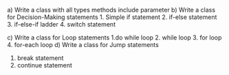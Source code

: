 a) Write a class with all types methods include parameter
b) Write a class for Decision-Making statements
       1. Simple if statement
       2. if-else statement
       3. if-else-if ladder
       4. switch statement

c) Write a class for Loop statements
   1.do while loop
   2. while loop
   3. for loop
   4. for-each loop
d) Write a class for Jump statements
   1. break statement
   2. continue statement
